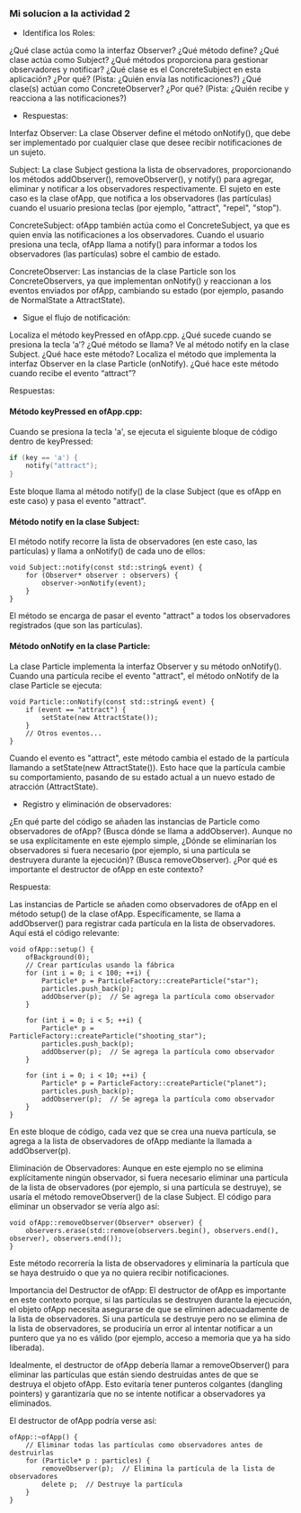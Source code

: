 ### Mi solucion a la actividad 2

- Identifica los Roles:

¿Qué clase actúa como la interfaz Observer? ¿Qué método define?
¿Qué clase actúa como Subject? ¿Qué métodos proporciona para gestionar observadores y notificar?
¿Qué clase es el ConcreteSubject en esta aplicación? ¿Por qué? (Pista: ¿Quién envía las notificaciones?)
¿Qué clase(s) actúan como ConcreteObserver? ¿Por qué? (Pista: ¿Quién recibe y reacciona a las notificaciones?)

- Respuestas:

Interfaz Observer: La clase Observer define el método onNotify(), que debe ser implementado por cualquier clase que desee recibir notificaciones de un sujeto.

Subject: La clase Subject gestiona la lista de observadores, proporcionando los métodos addObserver(), removeObserver(), y notify() para agregar, eliminar y notificar a los observadores respectivamente. El sujeto en este caso es la clase ofApp, que notifica a los observadores (las partículas) cuando el usuario presiona teclas (por ejemplo, "attract", "repel", "stop").

ConcreteSubject: ofApp también actúa como el ConcreteSubject, ya que es quien envía las notificaciones a los observadores. Cuando el usuario presiona una tecla, ofApp llama a notify() para informar a todos los observadores (las partículas) sobre el cambio de estado.

ConcreteObserver: Las instancias de la clase Particle son los ConcreteObservers, ya que implementan onNotify() y reaccionan a los eventos enviados por ofApp, cambiando su estado (por ejemplo, pasando de NormalState a AttractState).

- Sigue el flujo de notificación:

Localiza el método keyPressed en ofApp.cpp. ¿Qué sucede cuando se presiona la tecla ‘a’? ¿Qué método se llama?
Ve al método notify en la clase Subject. ¿Qué hace este método?
Localiza el método que implementa la interfaz Observer en la clase Particle (onNotify). ¿Qué hace este método cuando recibe el evento “attract”?

Respuestas: 

#### Método keyPressed en ofApp.cpp:

Cuando se presiona la tecla 'a', se ejecuta el siguiente bloque de código dentro de keyPressed:

``` c++
if (key == 'a') {
    notify("attract");
}
```
Este bloque llama al método notify() de la clase Subject (que es ofApp en este caso) y pasa el evento "attract".

#### Método notify en la clase Subject:

El método notify recorre la lista de observadores (en este caso, las partículas) y llama a onNotify() de cada uno de ellos:

``` c+
void Subject::notify(const std::string& event) {
    for (Observer* observer : observers) {
        observer->onNotify(event);
    }
}
```
El método se encarga de pasar el evento "attract" a todos los observadores registrados (que son las partículas).

#### Método onNotify en la clase Particle:

La clase Particle implementa la interfaz Observer y su método onNotify(). Cuando una partícula recibe el evento "attract", el método onNotify de la clase Particle se ejecuta:

``` c+
void Particle::onNotify(const std::string& event) {
    if (event == "attract") {
        setState(new AttractState());
    }
    // Otros eventos...
}
```
Cuando el evento es "attract", este método cambia el estado de la partícula llamando a setState(new AttractState()). Esto hace que la partícula cambie su comportamiento, pasando de su estado actual a un nuevo estado de atracción (AttractState).

- Registro y eliminación de observadores:

¿En qué parte del código se añaden las instancias de Particle como observadores de ofApp? (Busca dónde se llama a addObserver).
Aunque no se usa explícitamente en este ejemplo simple, ¿Dónde se eliminarían los observadores si fuera necesario (por ejemplo, si una partícula se destruyera durante la ejecución)? (Busca removeObserver). ¿Por qué es importante el destructor de ofApp en este contexto?

Respuesta:

Las instancias de Particle se añaden como observadores de ofApp en el método setup() de la clase ofApp. Específicamente, se llama a addObserver() para registrar cada partícula en la lista de observadores. Aquí está el código relevante:

``` c+
void ofApp::setup() {
    ofBackground(0);
    // Crear partículas usando la fábrica
    for (int i = 0; i < 100; ++i) {
        Particle* p = ParticleFactory::createParticle("star");
        particles.push_back(p);
        addObserver(p);  // Se agrega la partícula como observador
    }

    for (int i = 0; i < 5; ++i) {
        Particle* p = ParticleFactory::createParticle("shooting_star");
        particles.push_back(p);
        addObserver(p);  // Se agrega la partícula como observador
    }

    for (int i = 0; i < 10; ++i) {
        Particle* p = ParticleFactory::createParticle("planet");
        particles.push_back(p);
        addObserver(p);  // Se agrega la partícula como observador
    }
}
```
En este bloque de código, cada vez que se crea una nueva partícula, se agrega a la lista de observadores de ofApp mediante la llamada a addObserver(p).

Eliminación de Observadores:
Aunque en este ejemplo no se elimina explícitamente ningún observador, si fuera necesario eliminar una partícula de la lista de observadores (por ejemplo, si una partícula se destruye), se usaría el método removeObserver() de la clase Subject. El código para eliminar un observador se vería algo así:

``` c+
void ofApp::removeObserver(Observer* observer) {
    observers.erase(std::remove(observers.begin(), observers.end(), observer), observers.end());
}
```
Este método recorrería la lista de observadores y eliminaría la partícula que se haya destruido o que ya no quiera recibir notificaciones.

Importancia del Destructor de ofApp:
El destructor de ofApp es importante en este contexto porque, si las partículas se destruyen durante la ejecución, el objeto ofApp necesita asegurarse de que se eliminen adecuadamente de la lista de observadores. Si una partícula se destruye pero no se elimina de la lista de observadores, se produciría un error al intentar notificar a un puntero que ya no es válido (por ejemplo, acceso a memoria que ya ha sido liberada).

Idealmente, el destructor de ofApp debería llamar a removeObserver() para eliminar las partículas que están siendo destruidas antes de que se destruya el objeto ofApp. Esto evitaría tener punteros colgantes (dangling pointers) y garantizaría que no se intente notificar a observadores ya eliminados.

El destructor de ofApp podría verse así:

``` c+
ofApp::~ofApp() {
    // Eliminar todas las partículas como observadores antes de destruirlas
    for (Particle* p : particles) {
        removeObserver(p);  // Elimina la partícula de la lista de observadores
        delete p;  // Destruye la partícula
    }
}
```
